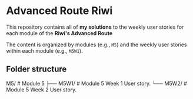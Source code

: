 # Advanced Route Riwi

This repository contains all of **my solutions** to the weekly user stories for each module of the **Riwi's Advanced Route** 

The content is organized by modules (e.g., `M5`) and the weekly user stories within each module (e.g., `M5W1`).

## Folder structure
M5/       # Module 5
├── M5W1/ # Module 5 Week 1 User story.
└── M5W2/ # Module 5 Week 2 User story.
